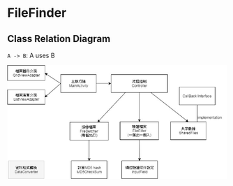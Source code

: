 # FileFinder

## Class Relation Diagram

`A -> B`: A uses B


![Class Relation](https://github.com/ji4/FileFinder/blob/master/ClassRelation.jpg)
